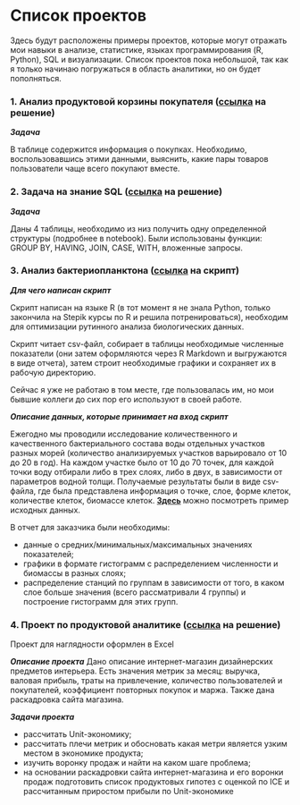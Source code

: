 # Список проектов

Здесь будут расположены примеры проектов, которые могут отражать мои навыки в анализе, статистике, языках программирования (R, Python), SQL и визуализации. Список проектов пока небольшой, так как я только начинаю погружаться в область аналитики, но он будет пополняться.

### 1. Анализ продуктовой корзины покупателя (<a href="https://github.com/IanaSerezhkina/educational_project/blob/master/%D0%90%D0%BD%D0%B0%D0%BB%D0%B8%D0%B7%20%D0%BF%D1%80%D0%BE%D0%B4%D0%BE%D0%B2%D0%BE%D0%BB%D1%8C%D1%81%D1%82%D0%B2%D0%B5%D0%BD%D0%BD%D0%BE%D0%B8%CC%86%20%D0%BA%D0%BE%D1%80%D0%B7%D0%B8%D0%BD%D1%8B%20%D0%BF%D0%BE%D0%BA%D1%83%D0%BF%D0%B0%D1%82%D0%B5%D0%BB%D0%B5%D0%B8%CC%86.ipynb" target="_blank"><b>ссылка</b></a> на решение)
***Задача***

В таблице содержится информация о покупках. Необходимо, воспользовавшись этими данными, выяснить, какие пары товаров пользователи чаще всего покупают вместе.

### 2. Задача на знание SQL (<a href="https://github.com/IanaSerezhkina/educational_project/blob/master/%D0%90%D0%BD%D0%B0%D0%BB%D0%B8%D0%B7%20%D0%BF%D1%80%D0%BE%D0%B4%D0%BE%D0%B2%D0%BE%D0%BB%D1%8C%D1%81%D1%82%D0%B2%D0%B5%D0%BD%D0%BD%D0%BE%D0%B8%CC%86%20%D0%BA%D0%BE%D1%80%D0%B7%D0%B8%D0%BD%D1%8B%20%D0%BF%D0%BE%D0%BA%D1%83%D0%BF%D0%B0%D1%82%D0%B5%D0%BB%D0%B5%D0%B8%CC%86.ipynb" target="_blank"><b>ссылка</b></a> на решение)
***Задача***

Даны 4 таблицы, необходимо из низ получить одну определенной структуры (подробнее в notebook). 
Были использованы функции: GROUP BY, HAVING, JOIN, CASE, WITH, вложенные запросы.

### 3. Анализ бактериопланктона (<a href="https://github.com/IanaSerezhkina/educational_project/blob/master/Bacterioplankton.R" target="_blank"><b>ссылка</b></a> на скрипт)
***Для чего написан скрипт***

Скрипт написан на языке R (в тот момент я не знала Python, только закончила на Stepik курсы по R и решила потренироваться), необходим для оптимизации рутинного анализа биологических данных. 

Скрипт читает csv-файл, собирает в таблицы необходимые численные показатели (они затем оформляются через R Markdown и выгружаются в виде отчета), затем строит необходимые графики и сохраняет их в рабочую директорию. 

Сейчас я уже не работаю в том месте, где пользовалась им, но мои бывшие коллеги до сих пор его используют в своей работе.

***Описание данных, которые принимает на вход скрипт***

Ежегодно мы проводили исследование количественного и качественного бактериального состава воды отдельных участков разных морей (количество анализируемых участков варьировало от 10 до 20 в год). На каждом участке было от 10 до 70 точек, для каждой точки воду отбирали либо в трех слоях, либо в двух, в зависимости от параметров водной толщи. Получаемые результаты были в виде csv-файла, где была представлена информация о точке, слое, форме клеток, количестве клеток, биомассе клеток. 
<a href="https://github.com/IanaSerezhkina/educational_project/blob/master/%D0%9F%D1%80%D0%B8%D0%BC%D0%B5%D1%80.csv" target="_blank"><b>Здесь</b></a> можно посмотреть пример исходных данных.

В отчет для заказчика были необходимы:

- данные о средних/минимальных/максимальных значениях показателей;
- графики в формате гистограмм с распределением численности и биомассы в разных слоях;
- распределение станций по группам в зависимости от того, в каком слое больше значения (всего рассматривали 4 группы) и построение гистограмм для этих групп.

### 4. Проект по продуктовой аналитике (<a href="https://docs.google.com/spreadsheets/d/1G1QLzeS6NyQwuXnEv_ppVbJYapnsVeT_pZHuLXgijPI/edit?usp=sharing" target="_blank"><b>ссылка</b></a> на решение) 

Проект для наглядности оформлен в Excel

***Описание проекта***
Дано описание интернет-магазин дизайнерских предметов интерьера. Есть значения метрик за месяц: выручка, валовая прибыль, траты на привлечение, количество пользователей и покупателей, коэффициент повторных покупок и маржа. Также дана раскадровка сайта магазина. 

***Задачи проекта***
 - рассчитать Unit-экономику;
 - рассчитать плечи метрик и обосновать какая метри является узким местом в экономике продукта;
 - изучить воронку продаж и найти на каком шаге проблема;
 - на основании раскадровки сайта интернет-магазина и его воронки продаж подготовить список продуктовых гипотез с оценкой по ICE и рассчитанным приростом прибыли по Unit-экономике
 

